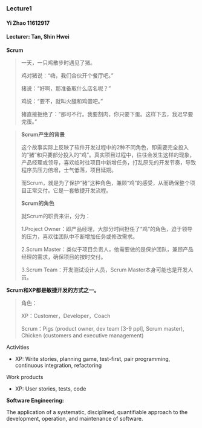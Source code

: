 ### Lecture1

#### Yi Zhao 11612917

#### Lecturer: Tan, Shin Hwei



**Scrum**

> 一天，一只鸡散步时遇见了猪。
>
> 鸡对猪说：“嗨，我们合伙开个餐厅吧。”
>
> 猪说：“好啊，那准备取什么店名呢？”
>
> 鸡说：“要不，就叫火腿和鸡蛋吧。”
>
> 猪直接拒绝了：“那可不行。我要割肉，你只要下蛋。这样下去，我迟早要完蛋。”

> **Scrum产生的背景**
>
> 这个故事实际上反映了软件开发过程中的2种不同角色，即需要完全投入的“猪”和只要部分投入的“鸡”。真实项目过程中，往往会发生这样的现象，产品经理或领导，喜欢临时往项目中新增任务，打乱原先的开发节奏，导致程序员压力倍增，士气低落，项目延期。
>
> 而Scrum，就是为了保护“猪”这种角色，兼顾“鸡”的感受，从而确保整个项目正常交付。它是一套敏捷开发流程。
>
> **Scrum的角色**
>
> 就Scrum的职责来讲，分为：
>
> 1.Project Owner：即产品经理，大部分时间担任了“鸡”的角色，迫于领导的压力，喜欢往团队中不断增加任务或修改需求。
>
> 2.Scrum Master：类似于项目负责人，他需要做的是保护团队，兼顾产品经理的需求，确保项目的按时交付。
>
> 3.Scrum Team：开发测试设计人员，Scrum Master本身可能也是开发人员。

**Scrum和XP都是敏捷开发的方式之一。**

> 角色：
>
> XP：Customer，Developer，Coach
>
> Scrum：Pigs (product owner, dev team [3-9 ppl], Scrum master), Chicken (customers and executive management)

 Activities  

- XP: Write stories, planning game, test-first, pair programming, continuous integration, refactoring

Work products

- XP: User stories, tests, code



**Software Engineering:**

The application of a systematic, disciplined, quantifiable approach to the development, operation, and maintenance of software.



